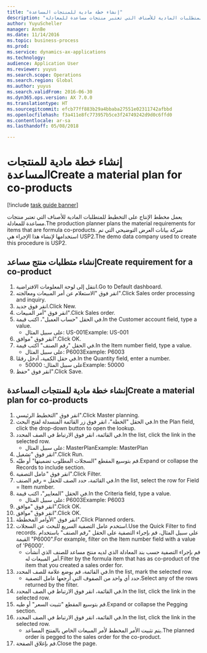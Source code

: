 ```yaml
--- 
title: "إنشاء خطة مادية للمنتجات المساعدة"
description: "يعمل مخطط الإنتاج على التخطيط للمتطلبات المادية للأصناف التي تعتبر منتجات مساعدة للمعادلة."
author: YuyuScheller
manager: AnnBe
ms.date: 11/14/2016
ms.topic: business-process
ms.prod: 
ms.service: dynamics-ax-applications
ms.technology: 
audience: Application User
ms.reviewer: yuyus
ms.search.scope: Operations
ms.search.region: Global
ms.author: yuyus
ms.search.validFrom: 2016-06-30
ms.dyn365.ops.version: AX 7.0.0
ms.translationtype: HT
ms.sourcegitcommit: efcb77ff883b29a4bbaba27551e02311742afbbd
ms.openlocfilehash: f3a411e8fc773957b5ce3f24749242d9d0c6ffd0
ms.contentlocale: ar-sa
ms.lasthandoff: 05/08/2018

---
```

# <a name="create-a-material-plan-for-co-products"></a><span data-ttu-id="6d372-103">إنشاء خطة مادية للمنتجات المساعدة</span><span class="sxs-lookup"><span data-stu-id="6d372-103">Create a material plan for co-products</span></span>

[!include [task guide banner](../../includes/task-guide-banner.md)]

<span data-ttu-id="6d372-104">يعمل مخطط الإنتاج على التخطيط للمتطلبات المادية للأصناف التي تعتبر منتجات مساعدة للمعادلة.</span><span class="sxs-lookup"><span data-stu-id="6d372-104">The production planner plans the material requirements for items that are formula co-products.</span></span> <span data-ttu-id="6d372-105">شركة بيانات العرض التوضيحي التي تم استخدامها لإنشاء هذا الإجراء هي USP2.</span><span class="sxs-lookup"><span data-stu-id="6d372-105">The demo data company used to create this procedure is USP2.</span></span>


## <a name="create-requirement-for-a-co-product"></a><span data-ttu-id="6d372-106">إنشاء متطلبات منتج مساعد</span><span class="sxs-lookup"><span data-stu-id="6d372-106">Create requirement for a co-product</span></span>
1. <span data-ttu-id="6d372-107">انتقل إلى لوحة المعلومات الافتراضية.</span><span class="sxs-lookup"><span data-stu-id="6d372-107">Go to Default dashboard.</span></span>
2. <span data-ttu-id="6d372-108">انقر فوق "الاستعلام عن أمر المبيعات ومعالجته‬".</span><span class="sxs-lookup"><span data-stu-id="6d372-108">Click Sales order processing and inquiry.</span></span>
3. <span data-ttu-id="6d372-109">انقر فوق جديد.</span><span class="sxs-lookup"><span data-stu-id="6d372-109">Click New.</span></span>
4. <span data-ttu-id="6d372-110">انقر فوق "أمر المبيعات".</span><span class="sxs-lookup"><span data-stu-id="6d372-110">Click Sales order.</span></span>
5. <span data-ttu-id="6d372-111">في الحقل "حساب العميل"، اكتب قيمة.</span><span class="sxs-lookup"><span data-stu-id="6d372-111">In the Customer account field, type a value.</span></span>
    * <span data-ttu-id="6d372-112">على سبيل المثال: US-001</span><span class="sxs-lookup"><span data-stu-id="6d372-112">Example: US-001</span></span>  
6. <span data-ttu-id="6d372-113">انقر فوق "موافق".</span><span class="sxs-lookup"><span data-stu-id="6d372-113">Click OK.</span></span>
7. <span data-ttu-id="6d372-114">في الحقل "رقم الصنف" اكتب قيمة.</span><span class="sxs-lookup"><span data-stu-id="6d372-114">In the Item number field, type a value.</span></span>
    * <span data-ttu-id="6d372-115">على سبيل المثال: P6003</span><span class="sxs-lookup"><span data-stu-id="6d372-115">Example: P6003</span></span>  
8. <span data-ttu-id="6d372-116">في حقل الكمية، أدخل رقمًا.</span><span class="sxs-lookup"><span data-stu-id="6d372-116">In the Quantity field, enter a number.</span></span>
    * <span data-ttu-id="6d372-117">على سبيل المثال: 50000</span><span class="sxs-lookup"><span data-stu-id="6d372-117">Example: 50000</span></span>  
9. <span data-ttu-id="6d372-118">انقر فوق "حفظ".</span><span class="sxs-lookup"><span data-stu-id="6d372-118">Click Save.</span></span>

## <a name="create-a-material-plan-for-co-products"></a><span data-ttu-id="6d372-119">إنشاء خطة مادية للمنتجات المساعدة</span><span class="sxs-lookup"><span data-stu-id="6d372-119">Create a material plan for co-products</span></span>
1. <span data-ttu-id="6d372-120">انقر فوق "التخطيط الرئيسي‬".</span><span class="sxs-lookup"><span data-stu-id="6d372-120">Click Master planning.</span></span>
2. <span data-ttu-id="6d372-121">في الحقل "الخطة"، انقر فوق زر القائمة المنسدلة لفتح البحث.</span><span class="sxs-lookup"><span data-stu-id="6d372-121">In the Plan field, click the drop-down button to open the lookup.</span></span>
3. <span data-ttu-id="6d372-122">في القائمة، انقر فوق الارتباط في الصف المحدد.</span><span class="sxs-lookup"><span data-stu-id="6d372-122">In the list, click the link in the selected row.</span></span>
    * <span data-ttu-id="6d372-123">على سبيل المثال: MasterPlan</span><span class="sxs-lookup"><span data-stu-id="6d372-123">Example: MasterPlan</span></span>  
4. <span data-ttu-id="6d372-124">انقر فوق "تشغيل".</span><span class="sxs-lookup"><span data-stu-id="6d372-124">Click Run.</span></span>
5. <span data-ttu-id="6d372-125">قم بتوسيع المقطع "السجلات المطلوب تضمينها‬‬" أو طيّه.</span><span class="sxs-lookup"><span data-stu-id="6d372-125">Expand or collapse the Records to include section.</span></span>
6. <span data-ttu-id="6d372-126">انقر فوق "عامل التصفية".</span><span class="sxs-lookup"><span data-stu-id="6d372-126">Click Filter.</span></span>
7. <span data-ttu-id="6d372-127">في القائمة، حدد الصف للحقل = رقم الصنف.</span><span class="sxs-lookup"><span data-stu-id="6d372-127">In the list, select the row for Field = Item number.</span></span>
8. <span data-ttu-id="6d372-128">في الحقل "المعايير"، اكتب قيمة.</span><span class="sxs-lookup"><span data-stu-id="6d372-128">In the Criteria field, type a value.</span></span>
    * <span data-ttu-id="6d372-129">على سبيل المثال: P6003</span><span class="sxs-lookup"><span data-stu-id="6d372-129">Example: P6003</span></span>  
9. <span data-ttu-id="6d372-130">انقر فوق "موافق".</span><span class="sxs-lookup"><span data-stu-id="6d372-130">Click OK.</span></span>
10. <span data-ttu-id="6d372-131">انقر فوق "موافق".</span><span class="sxs-lookup"><span data-stu-id="6d372-131">Click OK.</span></span>
11. <span data-ttu-id="6d372-132">انقر فوق "الأوامر المخططة".</span><span class="sxs-lookup"><span data-stu-id="6d372-132">Click Planned orders.</span></span>
12. <span data-ttu-id="6d372-133">استخدم عامل التصفية السريع للبحث عن السجلات.</span><span class="sxs-lookup"><span data-stu-id="6d372-133">Use the Quick Filter to find records.</span></span> <span data-ttu-id="6d372-134">على سبيل المثال، قم بإجراء التصفية على الحقل "رقم الصنف" باستخدام القيمة "P6000".</span><span class="sxs-lookup"><span data-stu-id="6d372-134">For example, filter on the Item number field with a value of 'P6000'.</span></span>
    * <span data-ttu-id="6d372-135">قم بإجراء التصفية حسب بند المعادلة الذي لديه منتج مساعد للصنف الذي أنشأت أمر المبيعات له.</span><span class="sxs-lookup"><span data-stu-id="6d372-135">Filter by the formula item that has as co-product of the item that you created a sales order for.</span></span>  
13. <span data-ttu-id="6d372-136">في القائمة، قم بوضع علامة للصف المحدد.</span><span class="sxs-lookup"><span data-stu-id="6d372-136">In the list, mark the selected row.</span></span>
    * <span data-ttu-id="6d372-137">حدد أي واحد من الصفوف التي أرجعها عامل التصفية.</span><span class="sxs-lookup"><span data-stu-id="6d372-137">Select any of the rows returned by the filter.</span></span>  
14. <span data-ttu-id="6d372-138">في القائمة، انقر فوق الارتباط في الصف المحدد.</span><span class="sxs-lookup"><span data-stu-id="6d372-138">In the list, click the link in the selected row.</span></span>
15. <span data-ttu-id="6d372-139">قم بتوسيع المقطع "تثبيت السعر" أو طيه.</span><span class="sxs-lookup"><span data-stu-id="6d372-139">Expand or collapse the Pegging section.</span></span>
16. <span data-ttu-id="6d372-140">في القائمة، انقر فوق الارتباط في الصف المحدد.</span><span class="sxs-lookup"><span data-stu-id="6d372-140">In the list, click the link in the selected row.</span></span>
    * <span data-ttu-id="6d372-141">يتم تثبيت الأمر المخطط لأمر المبيعات الخاص بالمنتج المساعد.</span><span class="sxs-lookup"><span data-stu-id="6d372-141">The planned order is pegged to the sales order for the co-product.</span></span>  
17. <span data-ttu-id="6d372-142">قم بإغلاق الصفحة.</span><span class="sxs-lookup"><span data-stu-id="6d372-142">Close the page.</span></span>


